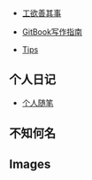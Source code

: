 - [工欲善其事](0-工欲善其事/README.md)

- [GitBook写作指南](0-工欲善其事/1-GitBook写作指南.md)
- [Tips](0-工欲善其事/2-Tips.md)

## 个人日记


- [个人随笔](1-个人日记/1-个人随笔.md)

## 不知何名



##  Images
